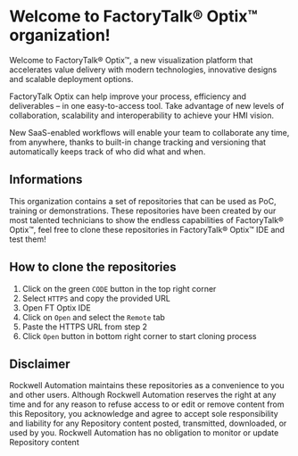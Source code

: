 # Welcome to FactoryTalk® Optix™ organization!

Welcome to FactoryTalk® Optix™, a new visualization platform that accelerates value delivery with modern technologies, innovative designs and scalable deployment options.

FactoryTalk Optix can help improve your process, efficiency and deliverables – in one easy-to-access tool.  Take advantage of new levels of collaboration, scalability and interoperability to achieve your HMI vision.

New SaaS-enabled workflows will enable your team to collaborate any time, from anywhere, thanks to built-in change tracking and versioning that automatically keeps track of who did what and when.

## Informations

This organization contains a set of repositories that can be used as PoC, training or demonstrations. These repositories have been created by our most talented technicians to show the endless capabilities of FactoryTalk® Optix™, feel free to clone these repositories in FactoryTalk® Optix™ IDE and test them!

## How to clone the repositories

1. Click on the green `CODE` button in the top right corner
2. Select `HTTPS` and copy the provided URL
3. Open FT Optix IDE
4. Click on `Open` and select the `Remote` tab
5. Paste the HTTPS URL from step 2
6. Click `Open` button in bottom right corner to start cloning process

## Disclaimer

Rockwell Automation maintains these repositories as a convenience to you and other users. Although Rockwell Automation reserves the right at any time and for any reason to refuse access to or edit or remove content from this Repository, you acknowledge and agree to accept sole responsibility and liability for any Repository content posted, transmitted, downloaded, or used by you. Rockwell Automation has no obligation to monitor or update Repository content

